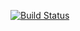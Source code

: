 [![Build Status](https://app.travis-ci.com/Regionald/bootcamp-terminal-test.svg?branch=master)](https://app.travis-ci.com/Regionald/bootcamp-terminal-test)
